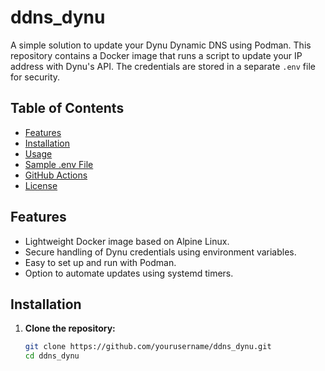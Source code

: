 # ddns_dynu

A simple solution to update your Dynu Dynamic DNS using Podman. This repository contains a Docker image that runs a script to update your IP address with Dynu's API. The credentials are stored in a separate `.env` file for security.

## Table of Contents

- [Features](#features)
- [Installation](#installation)
- [Usage](#usage)
- [Sample .env File](#sample-env-file)
- [GitHub Actions](#github-actions)
- [License](#license)

## Features

- Lightweight Docker image based on Alpine Linux.
- Secure handling of Dynu credentials using environment variables.
- Easy to set up and run with Podman.
- Option to automate updates using systemd timers.

## Installation

1. **Clone the repository:**

   ```bash
   git clone https://github.com/yourusername/ddns_dynu.git
   cd ddns_dynu
